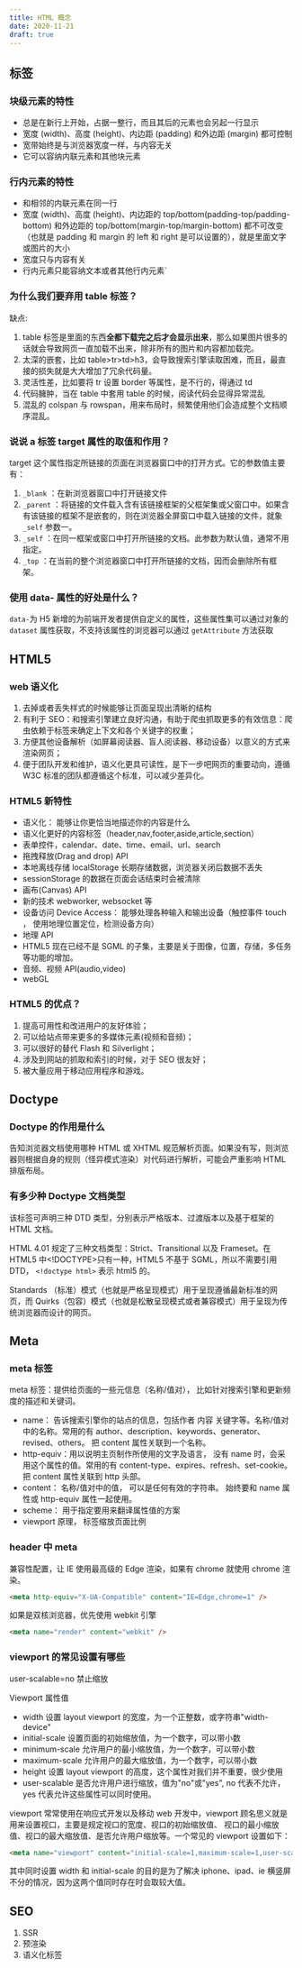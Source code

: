 ```yaml
---
title: HTML 概念
date: 2020-11-21
draft: true
---
```


## 标签

### 块级元素的特性

- 总是在新行上开始，占据一整行，而且其后的元素也会另起一行显示
- 宽度 (width)、高度 (height)、内边距 (padding) 和外边距 (margin) 都可控制
- 宽带始终是与浏览器宽度一样，与内容无关
- 它可以容纳内联元素和其他块元素

### 行内元素的特性

- 和相邻的内联元素在同一行
- 宽度 (width)、高度 (height)、内边距的 top/bottom(padding-top/padding-bottom)
  和外边距的 top/bottom(margin-top/margin-bottom) 都不可改变（也就是 padding 和
  margin 的 left 和 right 是可以设置的），就是里面文字或图片的大小
- 宽度只与内容有关
- 行内元素只能容纳文本或者其他行内元素`

### 为什么我们要弃用 table 标签？

缺点:

1. table 标签是里面的东西**全都下载完之后才会显示出来**，那么如果图片很多的话就会导致网页一直加载不出来，除非所有的图片和内容都加载完。
2. 太深的嵌套，比如 table>tr>td>h3，会导致搜索引擎读取困难，而且，最直接的损失就是大大增加了冗余代码量。
3. 灵活性差，比如要将 tr 设置 border 等属性，是不行的，得通过 td
4. 代码臃肿，当在 table 中套用 table 的时候，阅读代码会显得异常混乱
5. 混乱的 colspan 与 rowspan，用来布局时，频繁使用他们会造成整个文档顺序混乱。

### 说说 a 标签 target 属性的取值和作用？

target 这个属性指定所链接的页面在浏览器窗口中的打开方式。它的参数值主要有：

1. `_blank` ：在新浏览器窗口中打开链接文件
2. `_parent` ：将链接的文件载入含有该链接框架的父框架集或父窗口中。如果含有该链接的框架不是嵌套的，则在浏览器全屏窗口中载入链接的文件，就象 `_self` 参数一。
3. `_self` ：在同一框架或窗口中打开所链接的文档。此参数为默认值，通常不用指定。
4. `_top` ：在当前的整个浏览器窗口中打开所链接的文档，因而会删除所有框架。

### 使用 data- 属性的好处是什么？

`data-`为 H5 新增的为前端开发者提供自定义的属性，这些属性集可以通过对象的 `dataset` 属性获取，不支持该属性的浏览器可以通过 `getAttribute` 方法获取

## HTML5

### web 语义化

1. 去掉或者丢失样式的时候能够让页面呈现出清晰的结构
2. 有利于 SEO：和搜索引擎建立良好沟通，有助于爬虫抓取更多的有效信息：爬虫依赖于标签来确定上下文和各个关键字的权重；
3. 方便其他设备解析（如屏幕阅读器、盲人阅读器、移动设备）以意义的方式来渲染网页；
4. 便于团队开发和维护，语义化更具可读性，是下一步吧网页的重要动向，遵循 W3C 标准的团队都遵循这个标准，可以减少差异化。

### HTML5 新特性

- 语义化： 能够让你更恰当地描述你的内容是什么
- 语义化更好的内容标签（header,nav,footer,aside,article,section）
- 表单控件，calendar、date、time、email、url、search
- 拖拽释放(Drag and drop) API
- 本地离线存储 localStorage 长期存储数据，浏览器关闭后数据不丢失
- sessionStorage 的数据在页面会话结束时会被清除
- 画布(Canvas) API
- 新的技术 webworker, websocket 等
- 设备访问 Device Access： 能够处理各种输入和输出设备（触控事件 touch ， 使用地理位置定位，检测设备方向）
- 地理 API
- HTML5 现在已经不是 SGML 的子集，主要是关于图像，位置，存储，多任务等功能的增加。
- 音频、视频 API(audio,video)
- webGL

### HTML5 的优点？

1. 提高可用性和改进用户的友好体验；
2. 可以给站点带来更多的多媒体元素(视频和音频)；
3. 可以很好的替代 Flash 和 Silverlight；
4. 涉及到网站的抓取和索引的时候，对于 SEO 很友好；
5. 被大量应用于移动应用程序和游戏。

## Doctype

### Doctype 的作用是什么

告知浏览器文档使用哪种 HTML 或 XHTML 规范解析页面。如果没有写，则浏览器则根据自身的规则（怪异模式渲染）对代码进行解析，可能会严重影响 HTML 排版布局。

### 有多少种 Doctype 文档类型

该标签可声明三种 DTD 类型，分别表示严格版本、过渡版本以及基于框架的 HTML 文档。

HTML 4.01 规定了三种文档类型：Strict、Transitional 以及 Frameset。在 HTML5 中<!DOCTYPE>只有一种，HTML5 不基于 SGML，所以不需要引用 DTD， `<!doctype html>` 表示 html5 的。

Standards （标准）模式（也就是严格呈现模式）用于呈现遵循最新标准的网页，而 Quirks（包容）模式（也就是松散呈现模式或者兼容模式）用于呈现为传统浏览器而设计的网页。

## Meta

### meta 标签

meta 标签：提供给页面的一些元信息（名称/值对）， 比如针对搜索引擎和更新频度的描述和关键词。

- name： 告诉搜索引擎你的站点的信息，包括作者 内容 关键字等。名称/值对中的名称。常用的有 author、description、keywords、generator、revised、others。 把 content 属性关联到一个名称。
- http-equiv：用以说明主页制作所使用的文字及语言， 没有 name 时，会采用这个属性的值。常用的有 content-type、expires、refresh、set-cookie。把 content 属性关联到 http 头部。
- content： 名称/值对中的值， 可以是任何有效的字符串。 始终要和 name 属性或 http-equiv 属性一起使用。
- scheme： 用于指定要用来翻译属性值的方案
- viewport 原理， 标签缩放页面比例

### header 中 meta

兼容性配置，让 IE 使用最高级的 Edge 渲染，如果有 chrome 就使用 chrome 渲染。

```html
<meta http-equiv="X-UA-Compatible" content="IE=Edge,chrome=1" />
```

如果是双核浏览器，优先使用 webkit 引擎

```html
<meta name="render" content="webkit" />
```

### viewport 的常见设置有哪些

user-scalable=no 禁止缩放

Viewport 属性值

- width 设置 layout viewport 的宽度，为一个正整数，或字符串"width-device"
- initial-scale 设置页面的初始缩放值，为一个数字，可以带小数
- minimum-scale 允许用户的最小缩放值，为一个数字，可以带小数
- maximum-scale 允许用户的最大缩放值，为一个数字，可以带小数
- height 设置 layout viewport 的高度，这个属性对我们并不重要，很少使用
- user-scalable 是否允许用户进行缩放，值为"no"或"yes", no 代表不允许，yes 代表允许这些属性可以同时使用。

viewport 常常使用在响应式开发以及移动 web 开发中，viewport 顾名思义就是用来设置视口，主要是规定视口的宽度、视口的初始缩放值、
视口的最小缩放值、视口的最大缩放值、是否允许用户缩放等。一个常见的 viewport 设置如下：

```html
<meta name="viewport" content="initial-scale=1,maximum-scale=1,user-scalable=no,width=device-width" />
```

其中同时设置 width 和 initial-scale 的目的是为了解决 iphone、ipad、ie 横竖屏不分的情况，因为这两个值同时存在时会取较大值。

## SEO

1. SSR
2. 预渲染
3. 语义化标签
